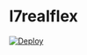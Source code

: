 # l7realflex
[![Deploy](https://www.herokucdn.com/deploy/button.svg)](https://heroku.com/deploy?template=https://github.com/crinny/l7realflex)
